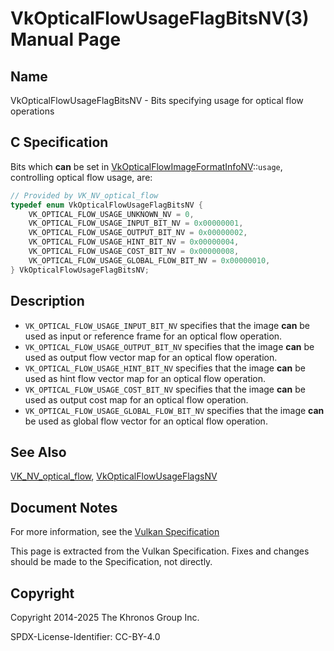 # VkOpticalFlowUsageFlagBitsNV(3) Manual Page

## Name

VkOpticalFlowUsageFlagBitsNV - Bits specifying usage for optical flow operations



## [](#_c_specification)C Specification

Bits which **can** be set in [VkOpticalFlowImageFormatInfoNV](https://registry.khronos.org/vulkan/specs/latest/man/html/VkOpticalFlowImageFormatInfoNV.html)::`usage`, controlling optical flow usage, are:

```c++
// Provided by VK_NV_optical_flow
typedef enum VkOpticalFlowUsageFlagBitsNV {
    VK_OPTICAL_FLOW_USAGE_UNKNOWN_NV = 0,
    VK_OPTICAL_FLOW_USAGE_INPUT_BIT_NV = 0x00000001,
    VK_OPTICAL_FLOW_USAGE_OUTPUT_BIT_NV = 0x00000002,
    VK_OPTICAL_FLOW_USAGE_HINT_BIT_NV = 0x00000004,
    VK_OPTICAL_FLOW_USAGE_COST_BIT_NV = 0x00000008,
    VK_OPTICAL_FLOW_USAGE_GLOBAL_FLOW_BIT_NV = 0x00000010,
} VkOpticalFlowUsageFlagBitsNV;
```

## [](#_description)Description

- `VK_OPTICAL_FLOW_USAGE_INPUT_BIT_NV` specifies that the image **can** be used as input or reference frame for an optical flow operation.
- `VK_OPTICAL_FLOW_USAGE_OUTPUT_BIT_NV` specifies that the image **can** be used as output flow vector map for an optical flow operation.
- `VK_OPTICAL_FLOW_USAGE_HINT_BIT_NV` specifies that the image **can** be used as hint flow vector map for an optical flow operation.
- `VK_OPTICAL_FLOW_USAGE_COST_BIT_NV` specifies that the image **can** be used as output cost map for an optical flow operation.
- `VK_OPTICAL_FLOW_USAGE_GLOBAL_FLOW_BIT_NV` specifies that the image **can** be used as global flow vector for an optical flow operation.

## [](#_see_also)See Also

[VK\_NV\_optical\_flow](https://registry.khronos.org/vulkan/specs/latest/man/html/VK_NV_optical_flow.html), [VkOpticalFlowUsageFlagsNV](https://registry.khronos.org/vulkan/specs/latest/man/html/VkOpticalFlowUsageFlagsNV.html)

## [](#_document_notes)Document Notes

For more information, see the [Vulkan Specification](https://registry.khronos.org/vulkan/specs/latest/html/vkspec.html#VkOpticalFlowUsageFlagBitsNV)

This page is extracted from the Vulkan Specification. Fixes and changes should be made to the Specification, not directly.

## [](#_copyright)Copyright

Copyright 2014-2025 The Khronos Group Inc.

SPDX-License-Identifier: CC-BY-4.0